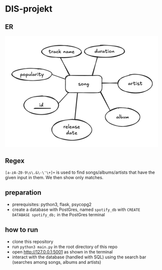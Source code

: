# DIS-projekt

## ER
![ER Diagram](spotifyER.png)

## Regex
`[a-zA-Z0-9\s\.&\-\'\+]+` is used to find songs/albums/artists that have the given input in them. 
We then show only matches.

## preparation
- prerequisites: python3, flask, psycopg2
- create a database with PostGres, named `spotify_db` with `CREATE DATABASE spotify_db;` in the PostGres terminal

## how to run
- clone this repository
- run `python3 main.py` in the root directory of this repo
- open http://127.0.0.1:5001 as shown in the terminal
- interact with the database (handled with SQL) using the search bar (searches among songs, albums and artists)